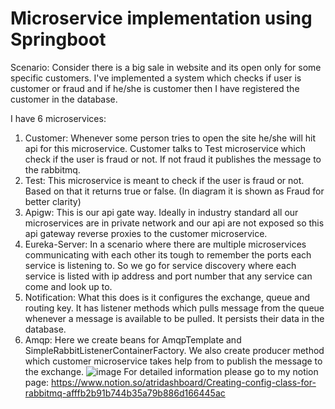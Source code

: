 # Microservice implementation using Springboot
Scenario: Consider there is a big sale in website and its open only for some specific customers. I've implemented a system which checks if user is customer or fraud and if he/she is customer then I have registered the customer in the database.

I have 6 microservices:
1. Customer: Whenever some person tries to open the site he/she will hit api for this microservice. Customer talks to Test microservice which check if the user is fraud or not. If not fraud it publishes the message to the rabbitmq.
2. Test: This microservice is meant to check if the user is fraud or not. Based on that it returns true or false. (In diagram it is shown as Fraud for better clarity)
3. Apigw: This is our api gate way. Ideally in industry standard all our microservices are in private network and our api are not exposed so this api gateway reverse proxies to the customer microservice.
4. Eureka-Server: In a scenario where there are multiple microservices communicating with each other its tough to remember the ports each service is listening to. So we go for service discovery where each service is listed with ip address and port number that any service can come and look up to.
5. Notification: What this does is it configures the exchange, queue and routing key. It has listener methods which pulls message from the queue whenever a message is available to be pulled. It persists their data in the database.
6. Amqp: Here we create beans for AmqpTemplate and SimpleRabbitListenerContainerFactory. We also create producer method which customer microservice takes help from to publish the message to the exchange.
![image](https://user-images.githubusercontent.com/73374498/213866069-d6292d4e-8e8b-4d44-b3b8-0d8bdbc191b0.png)
For detailed information please go to my notion page: https://www.notion.so/atridashboard/Creating-config-class-for-rabbitmq-afffb2b91b744b35a79b886d166445ac
